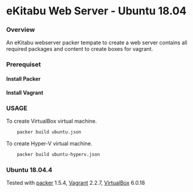# eKitabu Web Server - Ubuntu 18.04
### Overview
An eKitabu webserver packer tempate to create a web server contains all required packages and content to create boxes for vagrant.

### Prerequiset
#### Install Packer
#### Install Vagrant
### USAGE
To create VirtualBox virtual machine.
```sh
    packer build ubuntu.json
```
To create Hyper-V virtual machine.
```sh
    packer build ubuntu-hyperv.json
```

### Ubuntu 18.04.4
Tested with [packer][] 1.5.4, [Vagrant][] 2.2.7, [VirtualBox][] 6.0.18

[Packer]: https://packer.io/
[Vagrant]: https://www.vagrantup.com/
[VirtualBox]: https://www.virtualbox.org/
